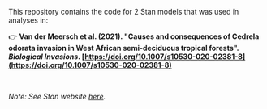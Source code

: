 This repository contains the code for 2 Stan models that was used in analyses in:

👉 **Van der Meersch et al. (2021). "Causes and consequences of Cedrela odorata invasion in West African semi-deciduous tropical forests". *Biological Invasions*. [https://doi.org/10.1007/s10530-020-02381-8](https://doi.org/10.1007/s10530-020-02381-8)**


 
&nbsp; 


_Note: See Stan website [here](https://mc-stan.org/)._
